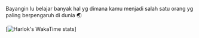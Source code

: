 Bayangin lu belajar banyak hal yg dimana kamu menjadi salah satu orang yg paling berpengaruh di dunia 🌏
 
[![Harlok's WakaTime stats](https://github-readme-stats.vercel.app/api/wakatime?username={pepeng28})]

